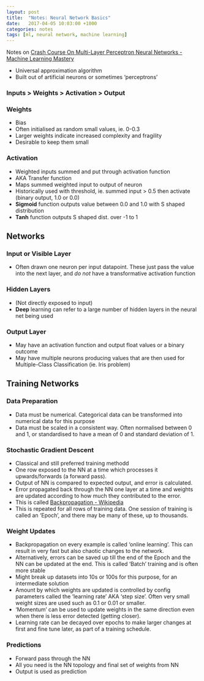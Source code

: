 ```yaml
---
layout: post
title:  "Notes: Neural Network Basics"
date:   2017-04-05 10:03:00 +1000
categories: notes
tags: [ml, neural network, machine learning]
---
```


Notes on [Crash Course On Multi-Layer Perceptron Neural Networks - Machine Learning Mastery](http://machinelearningmastery.com/neural-networks-crash-course/)

* Universal approximation algorithm
* Built out of artificial neurons or sometimes ‘perceptrons’
### Inputs  > Weights > Activation > Output

### Weights
* Bias
* Often initialised as random small values, ie. 0-0.3
* Larger weights indicate increased complexity and fragility
* Desirable to keep them small

### Activation
* Weighted inputs summed and put through activation function
* AKA Transfer function
* Maps summed weighted input to output of neuron
* Historically used with threshold, ie. summed input > 0.5 then activate (binary output, 1.0 or 0.0)
* **Sigmoid** function outputs value between 0.0 and 1.0 with S shaped distribution
* **Tanh** function outputs S shaped dist. over -1 to 1

## Networks
### Input or Visible Layer
* Often drawn one neuron per input datapoint. These just pass the value into the next layer, and *do not* have a transformative activation function

### Hidden Layers
* (Not directly exposed to input)
* **Deep** learning can refer to a large number of hidden layers in the neural net being used

### Output Layer
* May have an activation function and output float values or a binary outcome
* May have multiple neurons producing values that are then used for  Multiple-Class Classification (ie. Iris problem)

## Training Networks
### Data Preparation
* Data must be numerical. Categorical data can be transformed into numerical data for this purpose
* Data must be scaled in a consistent way. Often normalised between 0 and 1, or standardised to have a mean of 0 and standard deviation of 1.

### Stochastic Gradient Descent
* Classical and still  preferred training methodd
* One row exposed to the NN at a time which processes it upwards/forwards (a forward pass).
* Output of NN is compared to expected output, and error is calculated.
* Error propagated back through the NN one layer at  a time and weights are updated according to how much they contributed to the error.
* This is called [Backpropagation - Wikipedia](https://en.wikipedia.org/wiki/Backpropagation)
* This is repeated for all rows of training data. One session of training is called an ‘Epoch’, and there may be many of these, up to thousands.

### Weight Updates
* Backpropagation on every example is called ‘online learning’. This can result in very fast but also chaotic changes to the network.
* Alternatively, errors can be saved up till the end of the Epoch and the NN can be updated at the end. This is called ‘Batch’ training and is often more stable
* Might break up datasets into 10s or 100s for this purpose, for an intermediate solution
* Amount by which weights are updated is controlled by config parameters called the ‘learning rate’ AKA ‘step size’. Often very small weight sizes are used such as 0.1 or 0.01 or smaller.
* ‘Momentum’ can be used to update weights in the same direction even when there is less error detected (getting closer).
* Learning rate can be decayed over epochs to make larger changes at first and fine tune later, as part of a training schedule.

### Predictions
* Forward pass through the NN
* All you need is the NN topology and final set of weights from NN
* Output is used as prediction
